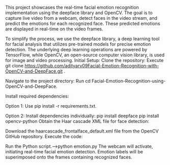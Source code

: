 This project showcases the real-time facial emotion recognition implementation using the deepface library and OpenCV. The goal is to capture live video from a webcam, detect faces in the video stream, and predict the emotions for each recognized face. These predicted emotions are displayed in real-time on the video frames.

To simplify the process, we use the deepface library, a deep learning tool for facial analysis that utilizes pre-trained models for precise emotion detection. The underlying deep learning operations are powered by TensorFlow, while OpenCV, an open-source computer vision library, is used for image and video processing.
Initial Setup:
Clone the repository: Execute git clone
 https://github.com/adityarv09Facial-Emotion-Recognition-with-OpenCV-and-DeepFace.git .

Navigate to the project directory: Run cd Facial-Emotion-Recognition-using-OpenCV-and-DeepFace.

Install required dependencies:

Option 1: Use pip install -r requirements.txt.

Option 2: Install dependencies individually:
pip install deepface
pip install opencv-python
Obtain the Haar cascade XML file for face detection:

Download the haarcascade_frontalface_default.xml file from the OpenCV GitHub repository.
Execute the code:

Run the Python script.-->python emotion.py
The webcam will activate, initiating real-time facial emotion detection.
Emotion labels will be superimposed onto the frames containing recognized faces.
